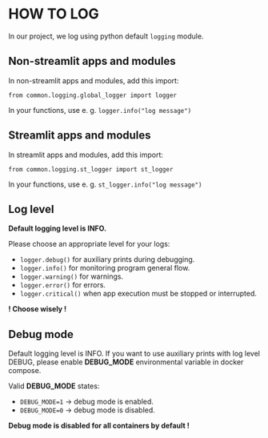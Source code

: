 # HOW TO LOG


In our project, we log using python default `logging` module.

## Non-streamlit apps and modules
In non-streamlit apps and modules, add this import:

`from common.logging.global_logger import logger`

In your functions, use e. g. `logger.info("log message")`

## Streamlit apps and modules
In streamlit apps and modules, add this import:

```from common.logging.st_logger import st_logger```

In your functions, use e. g. `st_logger.info("log message")`

## Log level

**Default logging level is INFO.**

Please choose an appropriate level for your logs:


-  `logger.debug()` for auxiliary prints during debugging.
-  `logger.info()` for monitoring program general flow.
-  `logger.warning()` for warnings.
-  `logger.error()` for errors.
-  `logger.critical()` when app execution must be stopped or interrupted.

**! Choose wisely !**

## Debug mode

Default logging level is INFO. If you want to use auxiliary prints with log
level DEBUG, please enable **DEBUG_MODE** environmental variable in docker compose.

Valid **DEBUG_MODE** states:

- `DEBUG_MODE=1` -> debug mode is enabled.
- `DEBUG_MODE=0` -> debug mode is disabled.

**Debug mode is disabled for all containers by default !**
